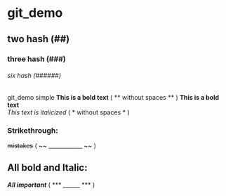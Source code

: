 # git_demo
## two hash (##)
### three hash (###)
###### six hash (######)
git_demo  simple
**This is a bold text** ( ** without spaces ** )
__This is a bold text__  
*This text is italicized* ( * without spaces * )
### Strikethrough:
~~mistakes~~ (  ~~ ____________ ~~ )
## All bold and Italic: 
***All important*** ( *** ______ *** )

